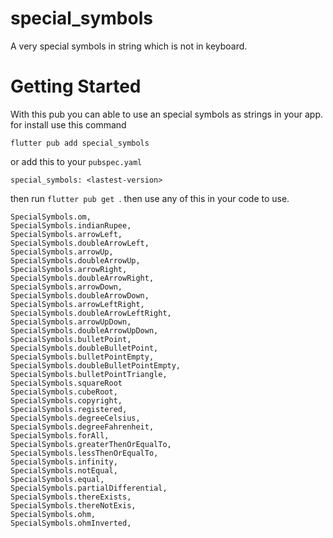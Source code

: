 # special_symbols

A very special symbols in string which is not in keyboard.

# Getting Started

With this pub you can able to use an special symbols as strings in your app.
for install use this command 
``` 
flutter pub add special_symbols 
``` 
or add this to your ``` pubspec.yaml  ```
```
special_symbols: <lastest-version>
```
then run ``` flutter pub get  ```.
then use any of this in your code to use.
```
SpecialSymbols.om,
SpecialSymbols.indianRupee,
SpecialSymbols.arrowLeft,
SpecialSymbols.doubleArrowLeft,
SpecialSymbols.arrowUp,
SpecialSymbols.doubleArrowUp,
SpecialSymbols.arrowRight,
SpecialSymbols.doubleArrowRight,
SpecialSymbols.arrowDown,
SpecialSymbols.doubleArrowDown,
SpecialSymbols.arrowLeftRight,
SpecialSymbols.doubleArrowLeftRight,
SpecialSymbols.arrowUpDown,
SpecialSymbols.doubleArrowUpDown,
SpecialSymbols.bulletPoint,
SpecialSymbols.doubleBulletPoint,
SpecialSymbols.bulletPointEmpty,
SpecialSymbols.doubleBulletPointEmpty,
SpecialSymbols.bulletPointTriangle,
SpecialSymbols.squareRoot
SpecialSymbols.cubeRoot,
SpecialSymbols.copyright,
SpecialSymbols.registered,
SpecialSymbols.degreeCelsius,
SpecialSymbols.degreeFahrenheit,
SpecialSymbols.forAll,
SpecialSymbols.greaterThenOrEqualTo,
SpecialSymbols.lessThenOrEqualTo,
SpecialSymbols.infinity,
SpecialSymbols.notEqual,
SpecialSymbols.equal,
SpecialSymbols.partialDifferential,
SpecialSymbols.thereExists,
SpecialSymbols.thereNotExis,
SpecialSymbols.ohm,
SpecialSymbols.ohmInverted,
```
